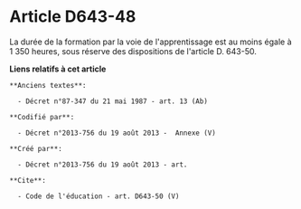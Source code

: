 # Article D643-48

La durée de la formation par la voie de l'apprentissage est au moins égale à 1 350 heures, sous réserve des dispositions de
l'article D. 643-50.

**Liens relatifs à cet article**

	**Anciens textes**:

	  - Décret n°87-347 du 21 mai 1987 - art. 13 (Ab)

	**Codifié par**:

	  - Décret n°2013-756 du 19 août 2013 -  Annexe (V)

	**Créé par**:

	  - Décret n°2013-756 du 19 août 2013 - art.

	**Cite**:

	  - Code de l'éducation - art. D643-50 (V)
